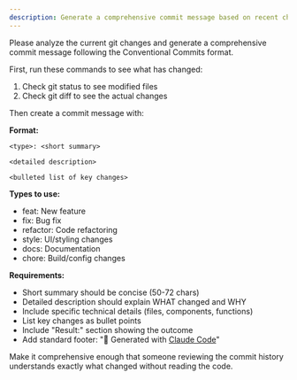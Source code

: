 ```yaml
---
description: Generate a comprehensive commit message based on recent changes
---
```


Please analyze the current git changes and generate a comprehensive commit message following the Conventional Commits format.

First, run these commands to see what has changed:
1. Check git status to see modified files
2. Check git diff to see the actual changes

Then create a commit message with:

**Format:**
```
<type>: <short summary>

<detailed description>

<bulleted list of key changes>
```

**Types to use:**
- feat: New feature
- fix: Bug fix
- refactor: Code refactoring
- style: UI/styling changes
- docs: Documentation
- chore: Build/config changes

**Requirements:**
- Short summary should be concise (50-72 chars)
- Detailed description should explain WHAT changed and WHY
- Include specific technical details (files, components, functions)
- List key changes as bullet points
- Include "Result:" section showing the outcome
- Add standard footer: "🤖 Generated with [Claude Code](https://claude.com/claude-code)"

Make it comprehensive enough that someone reviewing the commit history understands exactly what changed without reading the code.
